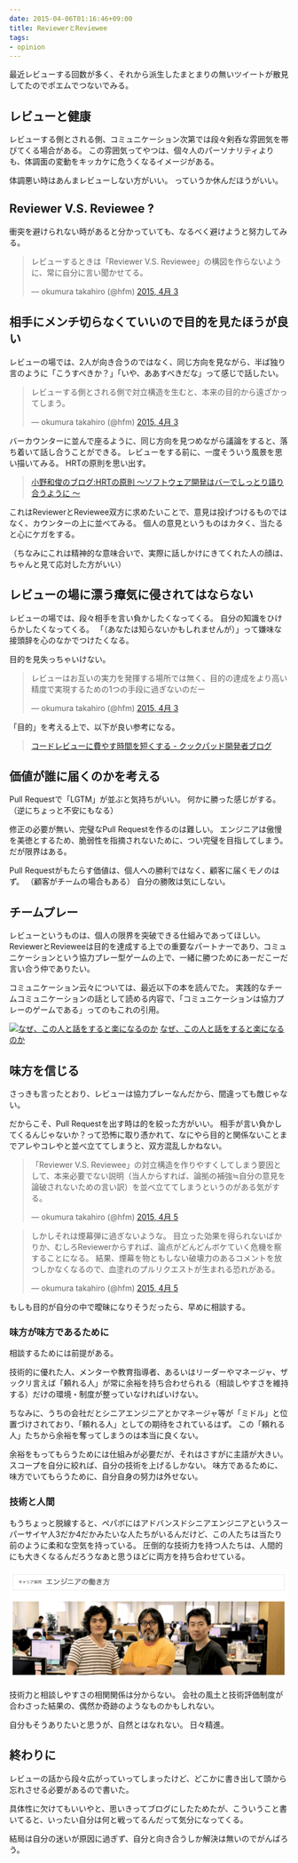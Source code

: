 ```yaml
---
date: 2015-04-06T01:16:46+09:00
title: ReviewerとReviewee
tags:
- opinion
---
```

最近レビューする回数が多く、それから派生したまとまりの無いツイートが散見してたのでポエムでつないでみる。

## レビューと健康

レビューする側とされる側、コミュニケーション次第では段々剣呑な雰囲気を帯びてくる場合がある。
この雰囲気ってやつは、個々人のパーソナリティよりも、体調面の変動をキッカケに危うくなるイメージがある。

体調悪い時はあんまレビューしない方がいい。
っていうか休んだほうがいい。

## Reviewer V.S. Reviewee ?

衝突を避けられない時があると分かっていても、なるべく避けようと努力してみる。

<blockquote class="twitter-tweet" lang="ja"><p lang="ja" dir="ltr">レビューするときは「Reviewer V.S. Reviewee」の構図を作らないように、常に自分に言い聞かせてる。</p>&mdash; okumura takahiro (@hfm) <a href="https://twitter.com/hfm/status/583848573306966016">2015, 4月 3</a></blockquote>

## 相手にメンチ切らなくていいので目的を見たほうが良い

レビューの場では、2人が向き合うのではなく、同じ方向を見ながら、半ば独り言のように「こうすべきか？」「いや、ああすべきだな」って感じで話したい。

<blockquote class="twitter-tweet" lang="ja"><p lang="ja" dir="ltr">レビューする側とされる側で対立構造を生むと、本来の目的から遠ざかってしまう。</p>&mdash; okumura takahiro (@hfm) <a href="https://twitter.com/hfm/status/583849198895800320">2015, 4月 3</a></blockquote>

バーカウンターに並んで座るように、同じ方向を見つめながら議論をすると、落ち着いて話し合うことができる。
レビューをする前に、一度そういう風景を思い描いてみる。
HRTの原則を思い出す。

> [小野和俊のブログ:HRTの原則 ～ソフトウェア開発はバーでしっとり語り合うように ～](http://blog.livedoor.jp/lalha/archives/50496623.html)

これはReviewerとReviewee双方に求めたいことで、意見は投げつけるものではなく、カウンターの上に並べてみる。
個人の意見というものはカタく、当たると心にケガをする。

（ちなみにこれは精神的な意味合いで、実際に話しかけにきてくれた人の顔は、ちゃんと見て応対した方がいい）

## レビューの場に漂う瘴気に侵されてはならない

レビューの場では、段々相手を言い負かしたくなってくる。
自分の知識をひけらかしたくなってくる。
「（あなたは知らないかもしれませんが）」って嫌味な接頭辞を心のなかでつけたくなる。

目的を見失っちゃいけない。

<blockquote class="twitter-tweet" lang="ja"><p lang="ja" dir="ltr">レビューはお互いの実力を発揮する場所では無く、目的の達成をより高い精度で実現するための1つの手段に過ぎないのだー</p>&mdash; okumura takahiro (@hfm) <a href="https://twitter.com/hfm/status/583849717194301440">2015, 4月 3</a></blockquote>

「目的」を考える上で、以下が良い参考になる。

> [コードレビューに費やす時間を短くする - クックパッド開発者ブログ](http://techlife.cookpad.com/entry/2015/03/30/174713)

## 価値が誰に届くのかを考える

Pull Requestで「LGTM」が並ぶと気持ちがいい。
何かに勝った感じがする。
（逆にちょっと不安にもなる）

修正の必要が無い、完璧なPull Requestを作るのは難しい。
エンジニアは傲慢を美徳とするため、脆弱性を指摘されないために、つい完璧を目指してしまう。
だが限界はある。

Pull Requestがもたらす価値は、個人への勝利ではなく、顧客に届くモノのはず。
（顧客がチームの場合もある）
自分の勝敗は気にしない。

## チームプレー

レビューというものは、個人の限界を突破できる仕組みであってほしい。
ReviewerとRevieweeは目的を達成する上での重要なパートナーであり、コミュニケーションという協力プレー型ゲームの上で、一緒に勝つためにあーだこーだ言い合う仲でありたい。

コミュニケーション云々については、最近以下の本を読んでた。
実践的なチームコミュニケーションの話として読める内容で、「コミュニケーションは協力プレーのゲームである」ってのもこれの引用。

[![なぜ、この人と話をすると楽になるのか](http://ecx.images-amazon.com/images/I/51uHyunfssL._SL160_.jpg)](http://www.amazon.co.jp/exec/obidos/ASIN/B00SQYBB0A/hifumiass-22/ref=nosim/)
[なぜ、この人と話をすると楽になるのか](http://www.amazon.co.jp/exec/obidos/ASIN/B00SQYBB0A/hifumiass-22/ref=nosim/)

## 味方を信じる

さっきも言ったとおり、レビューは協力プレーなんだから、間違っても敵じゃない。

だからこそ、Pull Requestを出す時は的を絞った方がいい。
相手が言い負かしてくるんじゃないか？って恐怖に取り憑かれて、なにやら目的と関係ないことまでアレやコレやと並べ立ててしまうと、双方混乱しかねない。

<blockquote class="twitter-tweet" lang="ja"><p lang="ja" dir="ltr">「Reviewer V.S. Reviewee」の対立構造を作りやすくしてしまう要因として、本来必要でない説明（当人からすれば、論拠の補強≒自分の意見を論破されないための言い訳）を並べ立ててしまうというのがある気がする。</p>&mdash; okumura takahiro (@hfm) <a href="https://twitter.com/hfm/status/584731322255409153">2015, 4月 5</a></blockquote>

<blockquote class="twitter-tweet" lang="ja"><p lang="ja" dir="ltr">しかしそれは煙幕弾に過ぎないような。&#10;目立った効果を得られないばかりか、むしろReviewerからすれば、論点がどんどんボケていく危機を察することになる。&#10;結果、煙幕を物ともしない破壊力のあるコメントを放つしかなくなるので、血塗れのプルリクエストが生まれる恐れがある。</p>&mdash; okumura takahiro (@hfm) <a href="https://twitter.com/hfm/status/584732862932320257">2015, 4月 5</a></blockquote>

もしも目的が自分の中で曖昧になりそうだったら、早めに相談する。

### 味方が味方であるために

相談するためには前提がある。

技術的に優れた人、メンターや教育指導者、あるいはリーダーやマネージャ、ザックリ言えば「頼れる人」が常に余裕を持ち合わせられる（相談しやすさを維持する）だけの環境・制度が整っていなければいけない。

ちなみに、うちの会社だとシニアエンジニアとかマネージャ等が「ミドル」と位置づけされており、「頼れる人」としての期待をされているはず。
この「頼れる人」たちから余裕を奪ってしまうのは本当に良くない。

余裕をもってもらうためには仕組みが必要だが、それはさすがに主語が大きい。
スコープを自分に絞れば、自分の技術を上げるしかない。
味方であるために、味方でいてもらうために、自分自身の努力は外せない。

### 技術と人間

もうちょっと脱線すると、ペパボにはアドバンスドシニアエンジニアというスーパーサイヤ人3だか4だかみたいな人たちがいるんだけど、この人たちは当たり前のように柔和な空気を持っている。
圧倒的な技術力を持つ人たちは、人間的にも大きくなるんだろうなあと思うほどに両方を持ち合わせている。

[![すごいひとたち](/images/2015/04/06/sugoihitotachi.png)](https://pepabo.com/recruit/career/engineer/)

技術力と相談しやすさの相関関係は分からない。
会社の風土と技術評価制度が合わさった結果の、偶然か奇跡のようなものかもしれない。

自分もそうありたいと思うが、自然とはなれない。
日々精進。

## 終わりに

レビューの話から段々広がっていってしまったけど、どこかに書き出して頭から忘れさせる必要があるので書いた。

具体性に欠けてもいいやと、思いきってブログにしたためたが、こういうこと書いてると、いったい自分は何と戦ってるんだって気分になってくる。

結局は自分の迷いが原因に過ぎず、自分と向き合うしか解決は無いのでがんばろう。

<script async src="//platform.twitter.com/widgets.js" charset="utf-8"></script>
